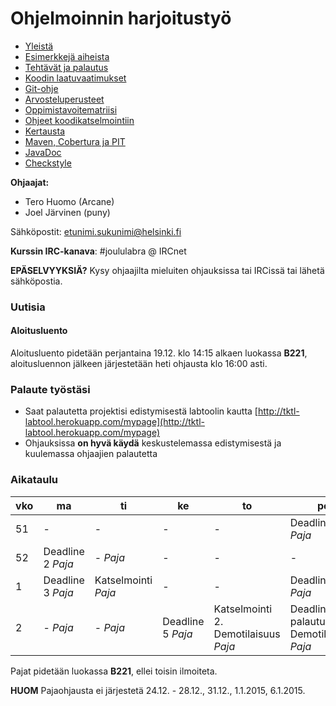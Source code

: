 ﻿# Ohjelmoinnin harjoitustyö

* [Yleistä](ohjeet/Yleistä.md)
* [Esimerkkejä aiheista](ohjeet/Esimerkkejä-aiheista.md)
* [Tehtävät ja palautus](ohjeet/Tehtävät-ja-palautus.md)
* [Koodin laatuvaatimukset](ohjeet/Koodin-laatuvaatimukset.md)
* [Git-ohje](ohjeet/Git-ohje.md)
* [Arvosteluperusteet](ohjeet/Arvosteluperusteet.md)
* [Oppimistavoitematriisi](http://www.cs.helsinki.fi/courses/58160/matriisi)
* [Ohjeet koodikatselmointiin](ohjeet/Koodikatselmointi.md)
* [Kertausta](ohjeet/Kertausta.md)
* [Maven, Cobertura ja PIT](ohjeet/Maven-Cobertura-ja-PIT.md)
* [JavaDoc](ohjeet/JavaDoc.md)
* [Checkstyle](ohjeet/Checkstyle.md)

**Ohjaajat:**
* Tero Huomo (Arcane)
* Joel Järvinen (puny)

Sähköpostit: etunimi.sukunimi@helsinki.fi

**Kurssin IRC-kanava**: 
\#joululabra @ IRCnet

**EPÄSELVYYKSIÄ?** Kysy ohjaajilta mieluiten ohjauksissa tai IRCissä tai lähetä sähköpostia.

### Uutisia

#### Aloitusluento

Aloitusluento pidetään perjantaina 19.12. klo 14:15 alkaen luokassa **B221**, aloitusluennon jälkeen järjestetään heti ohjausta klo 16:00 asti. 

### Palaute työstäsi

* Saat palautetta projektisi edistymisestä labtoolin kautta [http://tktl-labtool.herokuapp.com/mypage](http://tktl-labtool.herokuapp.com/mypage)
* Ohjauksissa **on hyvä käydä** keskustelemassa edistymisestä ja kuulemassa ohjaajien palautetta

### Aikataulu

| vko | ma  | ti  | ke  | to  | pe  | 
| --- | --- | --- | --- | --- | --- | 
| 51  |  -  |  -  |  -  |  -  |  Deadline 1  *Paja*|  
| 52  |  Deadline 2  *Paja*|  -  *Paja*|  -  |  -  |  -  |  
| 1   |  Deadline 3  *Paja*|  Katselmointi  *Paja*|  -  |  -  |  Deadline 4  *Paja*|  
| 2   |  -  *Paja*|  -  *Paja*|  Deadline 5  *Paja*|  Katselmointi 2. Demotilaisuus  *Paja*|  Deadline 6 + palautus. Demotilaisuus  *Paja*|

Pajat pidetään luokassa **B221**, ellei toisin ilmoiteta.

**HUOM**
Pajaohjausta ei järjestetä 24.12. - 28.12., 31.12., 1.1.2015, 6.1.2015.
